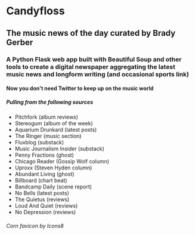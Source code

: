 # Candyfloss

## The music news of the day curated by Brady Gerber

### A Python Flask web app built with Beautiful Soup and other tools to create a digital newspaper aggregating the latest music news and longform writing (and occasional sports link)

#### Now you don't need Twitter to keep up on the music world

##### Pulling from the following sources

- Pitchfork (album reviews)
- Stereogum (album of the week)
- Aquarium Drunkard (latest posts)
- The Ringer (music section)
- Fluxblog (substack)
- Music Journalism Insider (substack)
- Penny Fractions (ghost)
- Chicago Reader (Gossip Wolf column)
- Uproxx (Steven Hyden column)
- Abundant Living (ghost)
- Billboard (chart beat)
- Bandcamp Daily (scene report)
- No Bells (latest posts)
- The Quietus (reviews)
- Loud And Quiet (reviews)
- No Depression (reviews)

###### Corn favicon by Icons8
